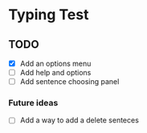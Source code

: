 # Typing Test
## TODO

- [x] Add an options menu
- [ ] Add help and options
- [ ] Add sentence choosing panel

### Future ideas
- [ ] Add a way to add a delete senteces
